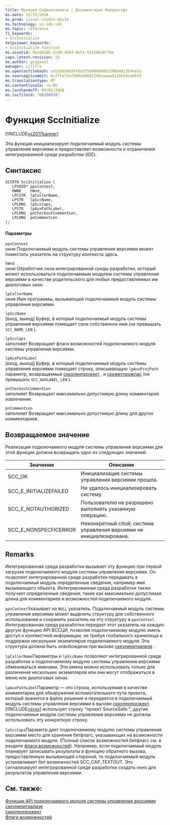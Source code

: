 ```yaml
---
title: Функция СкЦинитиализе | Документация Майкрософт
ms.date: 11/15/2016
ms.prod: visual-studio-dev14
ms.technology: vs-ide-sdk
ms.topic: reference
f1_keywords:
- SccInitialize
helpviewer_keywords:
- SccInitialize function
ms.assetid: 5bc0d28b-2c68-4d43-9e51-541506a8f76e
caps.latest.revision: 15
ms.author: gregvanl
manager: jillfra
ms.openlocfilehash: ce52b65d028f82d75d4890b0b1298b4d13b7eafa
ms.sourcegitcommit: 6cfffa72af599a9d667249caaaa411bb28ea69fd
ms.translationtype: MT
ms.contentlocale: ru-RU
ms.lasthandoff: 09/02/2020
ms.locfileid: "68200038"
---
```

# <a name="sccinitialize-function"></a>Функция SccInitialize
[!INCLUDE[vs2017banner](../includes/vs2017banner.md)]

Эта функция инициализирует подключаемый модуль системы управления версиями и предоставляет возможности и ограничения интегрированной среде разработки (IDE).  
  
## <a name="syntax"></a>Синтаксис  
  
```cpp#  
SCCRTN SccInitialize (  
   LPVOID* ppvContext,  
   HWND    hWnd,  
   LPCSTR  lpCallerName,  
   LPSTR   lpSccName,  
   LPLONG  lpSccCaps,  
   LPSTR   lpAuxPathLabel,  
   LPLONG  pnCheckoutCommentLen,  
   LPLONG  pnCommentLen  
);  
```  
  
#### <a name="parameters"></a>Параметры  
 `ppvContext`  
 окне Подключаемый модуль системы управления версиями может поместить указатель на структуру контекста здесь.  
  
 `hWnd`  
 окне Обработчик окна интегрированной среды разработки, который может использоваться подключаемым модулем системы управления версиями в качестве родительского для любых предоставляемых им диалоговых окон.  
  
 `lpCallerName`  
 окне Имя программы, вызывающей подключаемый модуль системы управления версиями.  
  
 `lpSccName`  
 [вход, выход] Буфер, в который подключаемый модуль системы управления версиями помещает свое собственное имя (не превышать `SCC_NAME_LEN` ).  
  
 `lpSccCaps`  
 заполняет Возвращает флаги возможностей подключаемого модуля системы управления версиями.  
  
 `lpAuxPathLabel`  
 [вход, выход] Буфер, в который подключаемый модуль системы управления версиями помещает строку, описывающую `lpAuxProjPath` параметр, возвращаемый [сккопенпрожект](../extensibility/sccopenproject-function.md) , и [сккжетпрожпас](../extensibility/sccgetprojpath-function.md) (не превышать `SCC_AUXLABEL_LEN` ).  
  
 `pnCheckoutCommentLen`  
 заполняет Возвращает максимально допустимую длину комментария извлечения.  
  
 `pnCommentLen`  
 заполняет Возвращает максимально допустимую длину для других комментариев.  
  
## <a name="return-value"></a>Возвращаемое значение  
 Реализация подключаемого модуля системы управления версиями для этой функции должна возвращать одно из следующих значений:  
  
|Значение|Описание|  
|-----------|-----------------|  
|SCC_OK|Инициализация системы управления версиями прошла.|  
|SCC_E_INITIALIZEFAILED|Не удалось инициализировать систему.|  
|SCC_E_NOTAUTHORIZED|Пользователю не разрешено выполнять указанную операцию.|  
|SCC_E_NONSPECFICERROR|Неконкретный сбой; система управления версиями не инициализирована.|  
  
## <a name="remarks"></a>Remarks  
 Интегрированная среда разработки вызывает эту функцию при первой загрузке подключаемого модуля системы управления версиями. Он позволяет интегрированной среде разработки передавать в подключаемый модуль определенные сведения, например имя вызывающего объекта. Интегрированная среда разработки также получает определенные сведения, такие как максимально допустимая длина для комментариев и возможностей подключаемого модуля.  
  
 `ppvContext`Указывает на `NULL` указатель. Подключаемый модуль системы управления версиями может выделить структуру для собственного использования и сохранить указатель на эту структуру в `ppvContext` . Интегрированная среда разработки передает этот указатель на каждую другую функцию API ВССЦИ, позволяя подключаемому модулю иметь доступ к контекстной информации, не требуя глобального хранилища и поддержки нескольких экземпляров подключаемого модуля. Эта структура должна быть освобождена при вызове [сккунинитиализе](../extensibility/sccuninitialize-function.md) .  
  
 `lpCallerName`Параметры и `lpSccName` позволяют интегрированной среде разработки и подключаемому модулю системы управления версиями обмениваться именами. Эти имена можно использовать только для различения нескольких экземпляров или они могут отображаться в меню или диалоговых окнах.  
  
 `lpAuxPathLabel`Параметр — это строка, используемая в качестве комментария для обнаружения вспомогательного пути проекта, который хранится в файле решения и передается в подключаемый модуль системы управления версиями в вызове [сккопенпрожект](../extensibility/sccopenproject-function.md). [!INCLUDE[vsvss](../includes/vsvss-md.md)] использует строку "проект SourceSafe:"; другие подключаемые модули системы управления версиями не должны использовать эту конкретную строку.  
  
 `lpSccCaps`Параметр дает подключаемому модулю системы управления версиями место для хранения битфлагс, указывающих на возможности подключаемого модуля. (Полный список возможностей битфлагс см. в разделе [флаги возможностей](../extensibility/capability-flags.md)). Например, если подключаемый модуль планирует записывать результаты в функцию обратного вызова, предоставленную вызывающей стороной, то подключаемый модуль устанавливает бит возможностей SCC_CAP_TEXTOUT. Это сигнализирует интегрированной среде разработки создать окно для результатов управления версиями.  
  
## <a name="see-also"></a>См. также:  
 [Функции API подключаемого модуля системы управления версиями](../extensibility/source-control-plug-in-api-functions.md)   
 [сккунинитиализе](../extensibility/sccuninitialize-function.md)   
 [сккопенпрожект](../extensibility/sccopenproject-function.md)   
 [Флаги возможностей](../extensibility/capability-flags.md)

